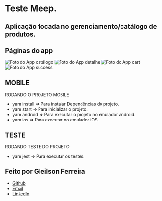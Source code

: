 # Teste Meep.  

## Aplicação focada no gerenciamento/catálogo de produtos.

## Páginas do app
![Foto do App catálogo]()
![Foto do App detalhe]()
![Foto do App cart]()
![Foto do App success]()

## MOBILE
RODANDO O PROJETO MOBILE
* yarn install => Para instalar Dependências do projeto.
* yarn start => Para inicializar o projeto.
* yarn android => Para executar o projeto no emulador android.
* yarn ios => Para executar no emulador iOS.

## TESTE
RODANDO TESTE DO PROJETO
* yarn jest => Para executar os testes.

## Feito por Gleilson Ferreira
* [Github](https://github.com/fgleilsonf)
* [Email](mailto://fgleilsonf@gmail.com)
* [LinkedIn](https://www.linkedin.com/in/gleilson-ferreira-84948a104)